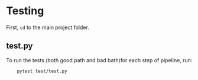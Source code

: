 # Testing 

First, `cd` to the main project folder.

## test.py
To run the tests (both good path and bad bath)for each step of pipeline, run:
        
        pytest test/test.py
